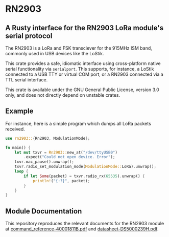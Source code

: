 # RN2903
## A Rusty interface for the RN2903 LoRa module's serial protocol

The RN2903 is a LoRa and FSK transciever for the 915MHz ISM band, commonly used in USB
devices like the LoStik.

This crate provides a safe, idiomatic interface using cross-platform native serial
functionality via `serialport`. This supports, for instance, a LoStik connected to a USB
TTY or virtual COM port, or a RN2903 connected via a TTL serial interface.

This crate is available under the GNU General Public License, version 3.0 only, and does
not directly depend on unstable crates.

## Example

For instance, here is a simple program which dumps all LoRa packets received.

```rust
use rn2903::{Rn2903, ModulationMode};

fn main() {
    let mut txvr = Rn2903::new_at("/dev/ttyUSB0")
        .expect("Could not open device. Error");
    txvr.mac_pause().unwrap();
    txvr.radio_set_modulation_mode(ModulationMode::LoRa).unwrap();
    loop {
        if let Some(packet) = txvr.radio_rx(65535).unwrap() {
            println!("{:?}", packet);
        }
    }
}
```

## Module Documentation

This repository reproduces the relevant documents for the RN2903 module at
[command_reference-40001811B.pdf](docu/command_reference-40001811B.pdf) and
[datasheet-DS5000239H.pdf](docu/datasheet-DS5000239H.pdf).

